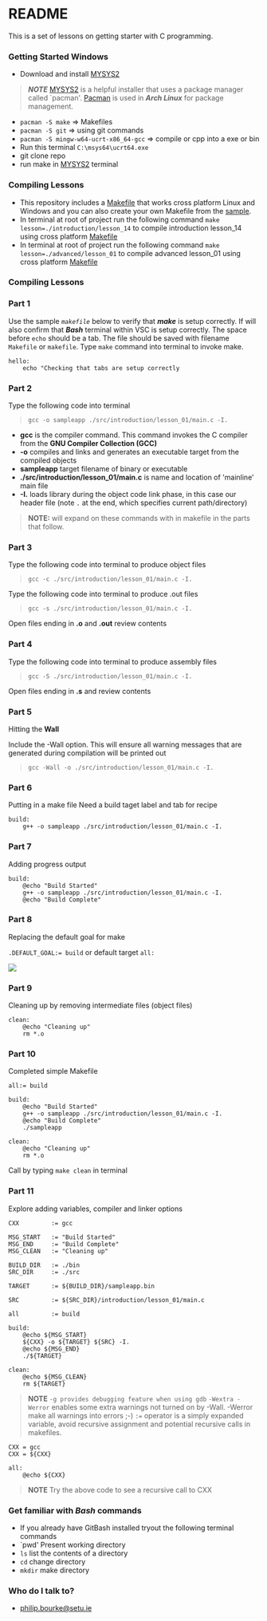 # README #

This is a set of lessons on getting starter with C programming.

### Getting Started Windows ###
* Download and install [MYSYS2](https://www.msys2.org/)
> ***NOTE*** [MYSYS2](https://www.msys2.org/) is a helpful installer that uses a package manager called `pacman'. [Pacman](https://www.msys2.org/docs/package-management/) is used in ***Arch Linux*** for package management.
* `pacman -S make` => Makefiles
* `pacman -S git` => using git commands
* `pacman -S mingw-w64-ucrt-x86_64-gcc` => compile or cpp into a exe or bin
* Run this terminal `C:\msys64\ucrt64.exe`
* git clone repo
* run make in [MYSYS2](https://www.msys2.org/) terminal

### Compiling Lessons ###
* This repository includes a [Makefile](https://bitbucket.org/MuddyGames/introduction_to_c/src/main/Makefile) that works cross platform Linux and Windows and you can also create your own Makefile from the [sample](https://bitbucket.org/MuddyGames/introduction_to_c/src/main/Makefile.sample).
* In terminal at root of project run the following command `make lesson=./introduction/lesson_14` to compile introduction lesson_14 using cross platform [Makefile](https://bitbucket.org/MuddyGames/introduction_to_c/src/main/Makefile)
* In terminal at root of project run the following command `make lesson=./advanced/lesson_01` to compile advanced lesson_01 using cross platform [Makefile](https://bitbucket.org/MuddyGames/introduction_to_c/src/main/Makefile)

### Compiling Lessons ###

### Part 1 
Use the sample *`makefile`* below to verify that ***make*** is setup correctly. If will also confirm that ***Bash*** terminal within VSC is setup correctly. The space before `echo` should be a tab. The file should be saved with filename `Makefile` or `makefile`. Type `make` command into terminal to invoke make.

>
```
hello:
	echo "Checking that tabs are setup correctly
```
### Part 2 
 Type the following code into terminal
>`gcc -o sampleapp ./src/introduction/lesson_01/main.c -I.`

* **gcc** is the compiler command. This command invokes the C compiler from the **GNU Compiler Collection (GCC)**
* **-o** compiles and links and generates an executable target from the compiled objects
* **sampleapp** target filename of binary or executable
* **./src/introduction/lesson_01/main.c** is name and location of 'mainline' main file
* **-I.** loads library during the object code link phase, in this case our header file (note `.` at the end, which specifies current path/directory)

>**NOTE:** will expand on these commands with in makefile in the parts that follow.

### Part 3
Type the following code into terminal to produce object files
>`gcc -c ./src/introduction/lesson_01/main.c -I.`

Type the following code into terminal to produce .out files
>`gcc -s ./src/introduction/lesson_01/main.c -I.`

Open files ending in **.o** and **.out** review contents

### Part 4
Type the following code into terminal to produce assembly files
>`gcc -S ./src/introduction/lesson_01/main.c -I.`

Open files ending in **.s** and review contents

### Part 5 
Hitting the **Wall**

Include the -Wall option. This will ensure all warning messages that are generated during compilation will be printed out

>`gcc -Wall -o ./src/introduction/lesson_01/main.c -I.`

### Part 6
Putting in a make file
Need a build taget label and tab for recipe

>
```
build:
    g++ -o sampleapp ./src/introduction/lesson_01/main.c -I.
```

### Part 7
Adding progress output

>
```
build:
    @echo "Build Started"
    g++ -o sampleapp ./src/introduction/lesson_01/main.c -I.
    @echo "Build Complete"
```

### Part 8
Replacing the default goal for make

`.DEFAULT_GOAL:= build` or default target `all:`

[![](https://mermaid.ink/img/eyJjb2RlIjoiZ3JhcGggVEQ7XG4gICAgQVthbGw6XSAtLSBDYWxscyBUYXJnZXQgLS0-IEJbYnVpbGQ6XVxuICAiLCJtZXJtYWlkIjp7InRoZW1lIjoiZGVmYXVsdCJ9LCJ1cGRhdGVFZGl0b3IiOmZhbHNlLCJhdXRvU3luYyI6dHJ1ZSwidXBkYXRlRGlhZ3JhbSI6ZmFsc2V9)](https://mermaid-js.github.io/mermaid-live-editor/edit#eyJjb2RlIjoiZ3JhcGggVEQ7XG4gICAgQVthbGw6XSAtLSBDYWxscyBUYXJnZXQgLS0-IEJbYnVpbGQ6XVxuICAiLCJtZXJtYWlkIjoie1xuICBcInRoZW1lXCI6IFwiZGVmYXVsdFwiXG59IiwidXBkYXRlRWRpdG9yIjpmYWxzZSwiYXV0b1N5bmMiOnRydWUsInVwZGF0ZURpYWdyYW0iOmZhbHNlfQ)

### Part 9
Cleaning up by removing intermediate files (object files)
>
```
clean:
	@echo "Cleaning up"
	rm *.o
```
### Part 10
Completed simple Makefile
>
```
all:= build

build:
	@echo "Build Started"
	g++ -o sampleapp ./src/introduction/lesson_01/main.c -I.
	@echo "Build Complete"
	./sampleapp

clean:
	@echo "Cleaning up"
	rm *.o
```
Call by typing `make clean` in terminal


### Part 11
Explore adding variables, compiler and linker options
>
```
CXX			:= gcc

MSG_START	:= "Build Started"
MSG_END		:= "Build Complete"
MSG_CLEAN	:= "Cleaning up"

BUILD_DIR	:= ./bin
SRC_DIR		:= ./src

TARGET		:= ${BUILD_DIR}/sampleapp.bin

SRC			:= ${SRC_DIR}/introduction/lesson_01/main.c

all			:= build

build:
	@echo ${MSG_START}
	${CXX} -o ${TARGET} ${SRC} -I.
	@echo ${MSG_END}
	./${TARGET}

clean:
	@echo ${MSG_CLEAN}
	rm ${TARGET}
```

>**NOTE**
`-g provides debugging feature when using gdb`
`-Wextra -Werror` enables some extra warnings not turned on by -Wall. -Werror make all warnings into errors ;-)
`:=` operator is a simply expanded variable, avoid recursive assignment and potential recursive calls in makefiles.

```
CXX = gcc
CXX = ${CXX}

all:
    @echo ${CXX}
```
>**NOTE** Try the above code to see a recursive call to CXX

### Get familiar with ***Bash*** commands
* If you already have GitBash installed tryout the following terminal commands
* `pwd' Present working directory
* `ls` list the contents of a directory
* `cd` change directory
* `mkdir` make directory

### Who do I talk to? ###

* philip.bourke@setu.ie